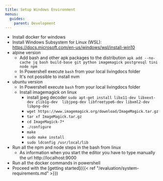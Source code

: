 ```yaml
---
title: Setup Windows Environment
menus:
  guides:
    parent: Development
---
```

- Install docker for windows
- Install Windows Subsystem for Linux (WSL): 
https://docs.microsoft.com/en-us/windows/wsl/install-win10
- alpine version
    - Add bash and other apk packages to the distribution `apk add --no-cache jq bash build-base git python imagemagick postgresql tini node npm`
    - In Powershell execute `bash` from your local livingdocs folder
    - It's not possible to install nvm
- ubuntu version
    - In Powershell execute `bash` from your local livingdocs folder
    - Install imagemagick on linux 
        - install jpeg decoder `sudo apt-get install libx11-dev libxext-dev zlib1g-dev  libjpeg-dev libfreetype6-dev libxml2-dev libpng-dev`
        - `wget https://www.imagemagick.org/download/ImageMagick.tar.gz`
        - `tar xf ImageMagick.tar.gz`
        - `cd ImageMagick-7*`
        - `./configure`
        - `make`
        - `sudo make install`
        - `sudo ldconfig /usr/local/lib`
- Run all the npm and node steps in the bash from linux
  - As information when you start the editor you have to type manually the url http://localhost:9000 
- Run all the docker commands in powershell
- Proceed with the [getting started]({{< ref "/evaluation/system-requirements.md" >}})
